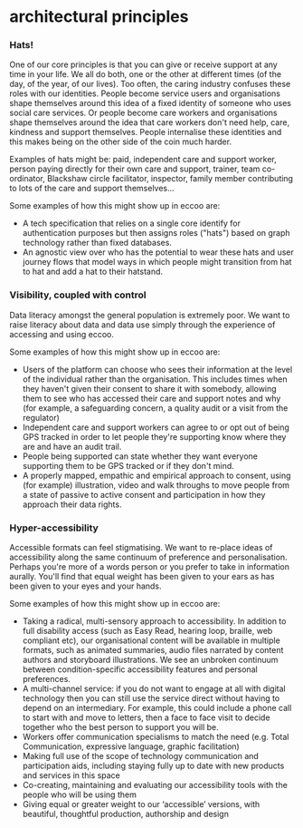 # architectural principles

### Hats!

One of our core principles is that you can give or receive support at any time in your life. We all do both, one or the other at different times \(of the day, of the year, of our lives\). Too often, the caring industry confuses these roles with our identities. People become service users and organisations shape themselves around this idea of a fixed identity of someone who uses social care services. Or people become care workers and organisations shape themselves around the idea that care workers don't need help, care, kindness and support themselves. People internalise these identities and this makes being on the other side of the coin much harder.

Examples of hats might be: paid, independent care and support worker, person paying directly for their own care and support, trainer, team co-ordinator, Blackshaw circle facilitator, inspector, family member contributing to lots of the care and support themselves...

Some examples of how this might show up in eccoo are:

* A tech specification that relies on a single core identify for authentication purposes but then assigns roles \("hats"\) based on graph technology rather than fixed databases.
* An agnostic view over who has the potential to wear these hats and user journey flows that model ways in which people might transition from hat to hat and add a hat to their hatstand.

### Visibility, coupled with control

Data literacy amongst the general population is extremely poor. We want to raise literacy about data and data use simply through the experience of accessing and using eccoo. 

Some examples of how this might show up in eccoo are:

* Users of the platform can choose who sees their information at the level of the individual rather than the organisation. This includes times when they haven't given their consent to share it with somebody, allowing them to see who has accessed their care and support notes and why \(for example, a safeguarding concern, a quality audit or a visit from the regulator\)
* Independent care and support workers can agree to or opt out of being GPS tracked in order to let people they're supporting know where they are and have an audit trail.
* People being supported can state whether they want everyone supporting them to be GPS tracked or if they don't mind.
* A properly mapped, empathic and empirical approach to consent, using \(for example\) illustration, video and walk throughs to move people from a state of passive to active consent and participation in how they approach their data rights.

### **Hyper-accessibility**

Accessible formats can feel stigmatising. We want to re-place ideas of accessibility along the same continuum of preference and personalisation. Perhaps you're more of a words person or you prefer to take in information aurally. You'll find that equal weight has been given to your ears as has been given to your eyes and your hands.

Some examples of how this might show up in eccoo are:

* Taking a radical, multi-sensory approach to accessibility. In addition to full disability access \(such as Easy Read, hearing loop, braille, web compliant etc\), our organisational content will be available in multiple formats, such as animated summaries, audio files narrated by content authors and storyboard illustrations. We see an unbroken continuum between condition-specific accessibility features and personal preferences.
* A multi-channel service: if you do not want to engage at all with digital technology then you can still use the service direct without having to depend on an intermediary. For example, this could include a phone call to start with and move to letters, then a face to face visit to decide together who the best person to support you will be.
* Workers offer communication specialisms to match the need \(e.g. Total Communication, expressive language, graphic facilitation\)
* Making full use of the scope of technology communication and participation aids, including staying fully up to date with new products and services in this space
* Co-creating, maintaining and evaluating our accessibility tools with the people who will be using them
* Giving equal or greater weight to our ‘accessible’ versions, with beautiful, thoughtful production, authorship and design



